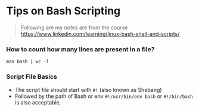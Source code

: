 # Tips on Bash Scripting
> Following are my notes are from the course https://www.linkedin.com/learning/linux-bash-shell-and-scripts/

### How to count how many lines are present in a file?

`man bash | wc -l`

### Script File Basics

- The script file should start with `#!` (also known as Shebang)
- Followed by the path of Bash or env `#!/usr/bin/env bash` or `#!/bin/bash` is also acceptable.